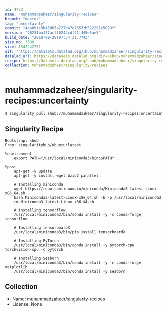 ```yaml
---
id: 4732
name: "muhammadzaheer/singularity-recipes"
branch: "master"
tag: "uncertainty"
commit: "4ea891c9b45d67a727b47e76532b522291e5029f"
version: "20231ba177acff0244cdf41f465e8ae5"
build_date: "2018-09-28T07:34:31.779Z"
size_mb: 3509
size: 1542942751
sif: "https://datasets.datalad.org/shub/muhammadzaheer/singularity-recipes/uncertainty/2018-09-28-4ea891c9-20231ba1/20231ba177acff0244cdf41f465e8ae5.simg"
datalad_url: https://datasets.datalad.org?dir=/shub/muhammadzaheer/singularity-recipes/uncertainty/2018-09-28-4ea891c9-20231ba1/
recipe: https://datasets.datalad.org/shub/muhammadzaheer/singularity-recipes/uncertainty/2018-09-28-4ea891c9-20231ba1/Singularity
collection: muhammadzaheer/singularity-recipes
---
```


# muhammadzaheer/singularity-recipes:uncertainty

```bash
$ singularity pull shub://muhammadzaheer/singularity-recipes:uncertainty
```

## Singularity Recipe

```singularity
Bootstrap: shub
From: singularityhub/ubuntu:latest

%environment
    export PATH="/usr/local/miniconda3/bin:$PATH"

%post
    apt-get -y update
    apt-get -y install wget bzip2 parallel

    # Installing miniconda
    wget https://repo.continuum.io/miniconda/Miniconda3-latest-Linux-x86_64.sh
    bash Miniconda3-latest-Linux-x86_64.sh -b -p /usr/local/miniconda3
    rm Miniconda3-latest-Linux-x86_64.sh

    # Installing tensorflow
    /usr/local/miniconda3/bin/conda install -y -c conda-forge tensorflow
    
    # Installing tensorboardX
    /usr/local/miniconda3/bin/pip install tensorboardX
    
    # Installing PyTorch 
    /usr/local/miniconda3/bin/conda install -y pytorch-cpu torchvision-cpu -c pytorch

    # Installing Seaborn
    /usr/local/miniconda3/bin/conda install -y -c conda-forge matplotlib
    /usr/local/miniconda3/bin/conda install -y seaborn
```

## Collection

 - Name: [muhammadzaheer/singularity-recipes](https://github.com/muhammadzaheer/singularity-recipes)
 - License: None

